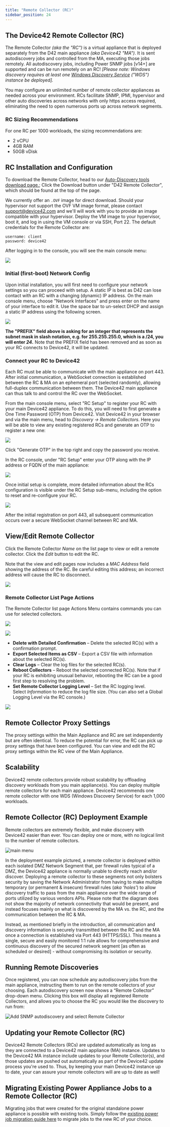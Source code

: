 ```yaml
---
title: "Remote Collector (RC)"
sidebar_position: 24
---
```


## The Device42 Remote Collector (RC)

The Remote Collector _(aka the "RC")_ is a virtual appliance that is deployed separately from the D42 main appliance _(aka Device42 "MA")_. It is sent autodiscovery jobs and controlled from the MA, executing those jobs remotely. All autodiscovery jobs, including Power SNMP jobs \[v14+\] are supported and can be run remotely on an RC! _\[Please note: Windows discovery requires at least one [Windows Discovery Service](getstarted/installation/windows-discovery-service-installation.md) ("WDS") instance be deployed\]._

You may configure an unlimited number of remote collector appliances as needed across your environment. RCs facilitate SNMP, IPMI, hypervisor and other auto discoveries across networks with only https access required, eliminating the need to open numerous ports up across network segments.

### RC Sizing Recommendations

For one RC per 1000 workloads, the sizing recommendations are:
- 2 vCPU
- 4GB RAM
- 50GB vDisk

## RC Installation and Configuration

To download the Remote Collector, head to our [Auto-Discovery tools download page.](https://www.device42.com/autodiscovery/); Click the Download button under "D42 Remote Collector", which should be found at the top of the page.

We currently offer an `.OVF` image for direct download. Should your hypervisor not support the OVF VM image format, please contact support@device42.com and we'll will work with you to provide an image compatible with your hypervisor. Deploy the VM image to your hypervisor, boot it, and log in using the VM console or via SSH, Port 22. The default credentials for the Remote Collector are:

```
username: client
password: device42
```

After logging in to the console, you will see the main console menu:

![](/assets/images/D42-23170_RC-console-menu-3-18-06-DM.png)

### Initial (first-boot) Network Config

Upon initial installation, you will first need to configure your network settings so you can proceed with setup. A static IP is best as D42 can lose contact with an RC with a changing (dynamic) IP address. On the main console menu, choose "Network Interfaces" and press enter on the name of your interface to edit it. Use the space bar to un-select DHCP and assign a static IP address using the following screen.

![](/assets/images/D42-23170_RC-edit-network-interface.png)

**The "PREFIX" field above is asking for an integer that represents the subnet mask in slash notation, e.g. for 255.255.255.0, which is a /24, you will enter _24_.** Note that the PREFIX field has been removed and as soon as your RC connects to Device42, it will be updated.

### Connect your RC to Device42

Each RC must be able to communicate with the main appliance on port 443. After initial communication, a WebSocket connection is established between the RC & MA on an ephemeral port (selected randomly), allowing full-duplex communication between them. The Device42 main appliance can thus talk to and control the RC over the WebSocket.

From the main console menu, select "RC Setup" to register your RC with your main Device42 appliance. To do this, you will need to first generate a One Time Password (OTP) from Device42. Visit Device42 in your browser and via the main menu, head to _Discovery -> Remote Collectors_. Here you will be able to view any existing registered RCs and generate an OTP to register a new one:

![](/assets/images/D42-23170_RC-list-page.png)

Click "Generate OTP" in the top right and copy the password you receive.

In the RC console, under "RC Setup" enter your OTP along with the IP address or FQDN of the main appliance:

![](/assets/images/D42-23170_RC-setup-OTP.png)

Once initial setup is complete, more detailed information about the RCs configuration is visible under the RC Setup sub-menu, including the option to reset and re-configure your RC.

![](/assets/images/D42-23170_RC-setup-before-reset.png)

After the initial registration on port 443, all subsequent communication occurs over a secure WebSocket channel between RC and MA.

## View/Edit Remote Collector

Click the Remote Collector _Name_ on the list page to view or edit a remote collector. Click the _Edit_ button to edit the RC.

Note that the view and edit pages now includes a _MAC Address_ field showing the address of the RC. Be careful editing this address; an incorrect address will cause the RC to disconnect.

![](/assets/images/D42-23170_RC-edit-page.png)

### Remote Collector List Page Actions

The Remote Collector list page Actions Menu contains commands you can use for selected collectors.

![](/assets/images/D42-23170_RC-list-page-action-log-level-action-dd.png)

![](/assets/images/D42-23170_RC-list-page-action-log-level.png)

- **Delete with Detailed Confirmation** – Delete the selected RC(s) with a confirmation prompt.
- **Export Selected Items as CSV** – Export a CSV file with information about the selected RC(s).
- **Clear Logs** – Clear the log files for the selected RC(s).
- **Reboot Collectors** – Reboot the selected connected RC(s). Note that if your RC is exhibiting unusual behavior, rebooting the RC can be a good first step to resolving the problem.
- **Set Remote Collector Logging Level** – Set the RC logging level. Select _Information_ to reduce the log file size. (You can also set a Global Logging Level via the RC console.)

![](/assets/images/D42-23170_RC-list-page-set-log-level-2.png)

## Remote Collector Proxy Settings

The proxy settings within the Main Appliance and RC are set independently but are often identical. To reduce the potential for error, the RC can pick up proxy settings that have been configured. You can view and edit the RC proxy settings within the RC view of the Main Appliance.

## Scalability

Device42 remote collectors provide robust scalability by offloading discovery workloads from you main appliance(s). You can deploy multiple remote collectors for each main appliance. Device42 recommends one remote collector with one WDS (Windows Discovery Service) for each 1,000 workloads.

## Remote Collector (RC) Deployment Example

Remote collectors are extremely flexible, and make discovery with Device42 easier than ever. You can deploy one or more, with no logical limit to the number of remote collectors. 

![main menu](/assets/images/D42_RC_deploy_example.png)

In the deployment example pictured, a remote collector is deployed within each isolated DMZ Network Segment that, per firewall rules typical of a DMZ, the Device42 appliance is normally unable to directly reach and/or discover. Deploying a remote collector to these segments not only bolsters security by saving the Network Administrator from having to make multiple temporary (or permanent & insecure) firewall rules (_aka ‘holes’_) to allow discovery traffic to pass from the main appliance over the wide range of ports utilized by various vendors APIs. Please note that the diagram does not show the majority of network connectivity that would be present, and instead focuses mainly on what is discovered by the MA vs. the RC, and the communication between the RC & MA.

Instead, as mentioned briefly in the introduction, all communication and discovery information is securely transmitted between the RC and the MA once a connection is established via Port 443 (HTTPS/SSL). This means a single, secure and easily monitored 1:1 rule allows for comprehensive and continuous discovery of the secured network segment \[as often as scheduled or desired\] - without compromising its isolation or security.

## Running Remote Discoveries

Once registered, you can now schedule any autodiscovery jobs from the main appliance, instructing them to run on the remote collectors of your choosing. Each autodiscovery screen now shows a “Remote Collector” drop-down menu. Clicking this box will display all registered Remote Collectors, and allows you to choose the RC you would like the discovery to run from:

![Add SNMP autodiscovery and select Remote Collector](/assets/images/Add-SNMP-autodisc-RC-v15.PNG)

## Updating your Remote Collector (RC)

Device42 Remote Collectors (RCs) are updated automatically as long as they are connected to a Device42 main appliance (MA) instance. Updates to the Device42 MA instance include updates to your Remote Collector(s), and those updates are pushed out automatically as part of the Device42 update process you're used to. Thus, by keeping your main Device42 instance up to date, your can assure your remote collectors will are up to date as well!

## Migrating Existing Power Appliance Jobs to a Remote Collector (RC)

Migrating jobs that were created for the original standalone power appliance is possible with existing tools. Simply follow the [existing power job migration guide here](../infrastructure-management/power-and-environmental-monitoring/power-rc-setup-job-migration.md) to migrate jobs to the new RC of your choice.
